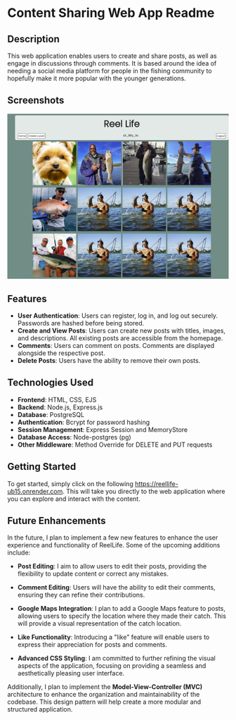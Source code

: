# Content Sharing Web App Readme

## Description

This web application enables users to create and share posts, as well as engage in discussions through comments. It is based around the idea of needing a social media platform for people in the fishing community to hopefully make it more popular with the younger generations.

## Screenshots

![img](screenshots/Screenshot%202023-09-29%20at%2010.01.11%20am.png)

## Features

- **User Authentication**: Users can register, log in, and log out securely. Passwords are hashed before being stored.
- **Create and View Posts**: Users can create new posts with titles, images, and descriptions. All existing posts are accessible from the homepage.
- **Comments**: Users can comment on posts. Comments are displayed alongside the respective post.
- **Delete Posts**: Users have the ability to remove their own posts.

## Technologies Used

- **Frontend**: HTML, CSS, EJS
- **Backend**: Node.js, Express.js
- **Database**: PostgreSQL
- **Authentication**: Bcrypt for password hashing
- **Session Management**: Express Session and MemoryStore
- **Database Access**: Node-postgres (pg)
- **Other Middleware**: Method Override for DELETE and PUT requests

## Getting Started

To get started, simply click on the following  https://reellife-ub15.onrender.com. This will take you directly to the web application where you can explore and interact with the content.

## Future Enhancements

In the future, I plan to implement a few new features to enhance the user experience and functionality of ReelLife. Some of the upcoming additions include:

- **Post Editing**: I aim to allow users to edit their posts, providing the flexibility to update content or correct any mistakes.

- **Comment Editing**: Users will have the ability to edit their comments, ensuring they can refine their contributions.

- **Google Maps Integration**: I plan to add a Google Maps feature to posts, allowing users to specify the location where they made their catch. This will provide a visual representation of the catch location.

- **Like Functionality**: Introducing a "like" feature will enable users to express their appreciation for posts and comments.

- **Advanced CSS Styling**: I am committed to further refining the visual aspects of the application, focusing on providing a seamless and aesthetically pleasing user interface.

Additionally, I plan to implement the **Model-View-Controller (MVC)** architecture to enhance the organization and maintainability of the codebase. This design pattern will help create a more modular and structured application.


